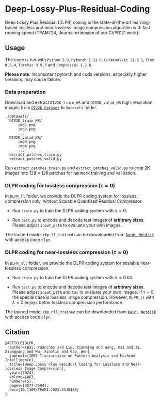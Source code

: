 # Deep-Lossy-Plus-Residual-Coding
Deep Lossy Plus Residual (DLPR) coding is the state-of-the-art learning-based lossless and near-lossless image compression algorithm with fast running speed (TPAMI'24, Journal extension of our CVPR'21 work).

## Usage
The code is run with `Python 3.9`, `Pytorch 1.11.0`, `Cudatoolkit 11.3.1`, `Timm 0.5.4`, `Torchac 0.9.3` and `Compressai 1.2.0`.

**Please note**: Inconsistent pytorch and cuda versions, especially higher versions, may cause failure.

### Data preparation
Download and extract `DIV2K_train_HR` and `DIV2K_valid_HR` high-resolution images from [`DIV2K Dataset`](https://data.vision.ee.ethz.ch/cvl/DIV2K/) to `Datasets` folder. 
```
./Datasets/
  DIV2K_train_HR/
      img1.png
      img2.png
      ...
  DIV2K_valid_HR/
      img3.png
      img4.png
      ...
  extract_patches_train.py
  extract_patches_valid.py
```
Run `extract_patches_train.py` and `extract_patches_valid.py` to crop 2K images into $128\times 128$ patches for network training and validation.

### DLPR coding for lossless compression ($\tau=0$)
In `DLPR_ll` folder, we provide the DLPR coding system for lossless compression only, without Scalable Quantized Residual Compressor. 
* Run `train.py` to train the DLPR coding system with $\lambda=0$.

* Run `test.py` to encode and decode test images of **arbitrary sizes**. Please adjust `input_path` to evaluate your own images.

The trained model `ckp_ll_trained` can be downloaded from [`Baidu Netdisk`](https://pan.baidu.com/s/1SrLK2OWhtFhn1BlobSdTmg) with access code `dlpr`.

### DLPR coding for near-lossless compression ($\tau\ge0$)
In `DLPR_nll` folder, we provide the DLPR coding system for scalable near-lossless compression. 
* Run `train.py` to train the DLPR coding system with $\lambda=0.03$.

* Run `test.py` to encode and decode test images of **arbitrary sizes**. Please adjust `input_path` and `tau` to evaluate your own images. If $\tau=0$, the special case is lossless image compression. However, `DLPR_ll` with $\lambda=0$ enjoys better lossless compression performance.

The trained model `ckp_nll_trained` can be downloaded from [`Baidu Netdisk`](https://pan.baidu.com/s/1SrLK2OWhtFhn1BlobSdTmg) with access code `dlpr`.

## Citation

```
@ARTICLE{DLPR,
  author={Bai, Yuanchao and Liu, Xianming and Wang, Kai and Ji, Xiangyang and Wu, Xiaolin and Gao, Wen},
  journal={IEEE Transactions on Pattern Analysis and Machine Intelligence}, 
  title={Deep Lossy Plus Residual Coding for Lossless and Near-lossless Image Compression}, 
  year={2024},
  volume={46},
  number={5},
  pages={3577-3594},
  doi={10.1109/TPAMI.2023.3348486}
}
```
